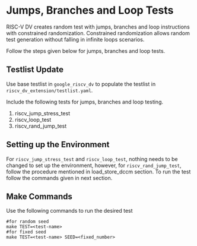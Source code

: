 # Jumps, Branches and Loop Tests
RISC-V DV creates random test with jumps, branches and loop instructions with constrained randomization. Constrained randomization allows random test generation without falling in infinite loops scenarios. 

Follow the steps given below for jumps, branches and loop tests.
## Testlist Update
Use base testlist in `google_riscv_dv` to populate the testlist in `riscv_dv_extension/testlist.yaml`.

Include the following tests for jumps, branches and loop testing.
1. riscv_jump_stress_test
2. riscv_loop_test
3. riscv_rand_jump_test

## Setting up the Environment

For `riscv_jump_stress_test` and `riscv_loop_test`, nothing needs to be changed to set up the environment, however, for `riscv_rand_jump_test`, follow the procedure mentioned in load_store_dccm section. To run the test follow the commands given in next section.

## Make Commands
Use the following commands to run the desired test
```
#for random seed
make TEST=<test-name> 
#for fixed seed
make TEST=<test-name> SEED=<fixed_number>
```


 

